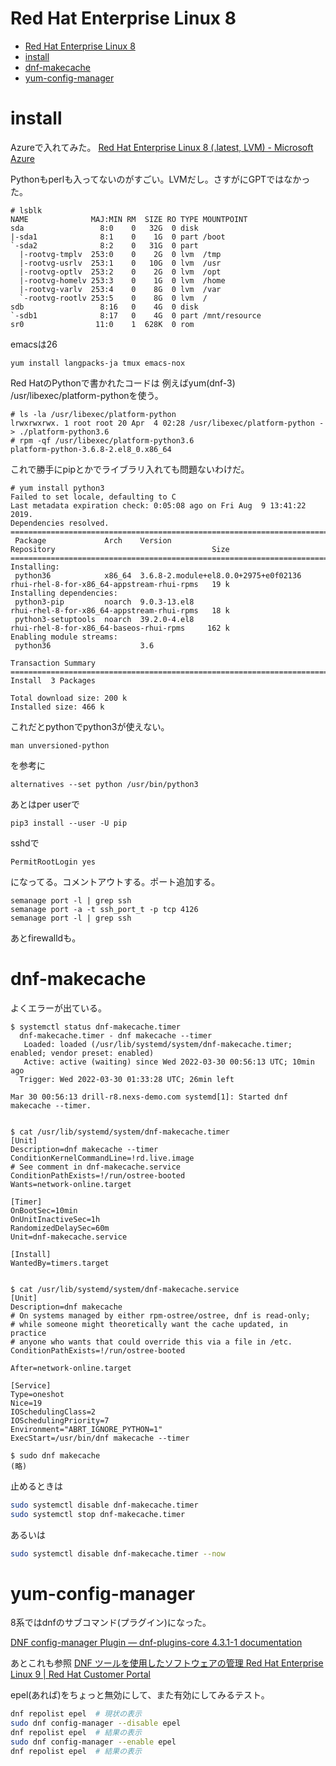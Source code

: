 # Red Hat Enterprise Linux 8

- [Red Hat Enterprise Linux 8](#red-hat-enterprise-linux-8)
- [install](#install)
- [dnf-makecache](#dnf-makecache)
- [yum-config-manager](#yum-config-manager)

# install

Azureで入れてみた。
[Red Hat Enterprise Linux 8 (.latest, LVM) - Microsoft Azure](https://portal.azure.com/#create/hub)

Pythonもperlも入ってないのがすごい。LVMだし。さすがにGPTではなかった。

```
# lsblk
NAME              MAJ:MIN RM  SIZE RO TYPE MOUNTPOINT
sda                 8:0    0   32G  0 disk
|-sda1              8:1    0    1G  0 part /boot
`-sda2              8:2    0   31G  0 part
  |-rootvg-tmplv  253:0    0    2G  0 lvm  /tmp
  |-rootvg-usrlv  253:1    0   10G  0 lvm  /usr
  |-rootvg-optlv  253:2    0    2G  0 lvm  /opt
  |-rootvg-homelv 253:3    0    1G  0 lvm  /home
  |-rootvg-varlv  253:4    0    8G  0 lvm  /var
  `-rootvg-rootlv 253:5    0    8G  0 lvm  /
sdb                 8:16   0    4G  0 disk
`-sdb1              8:17   0    4G  0 part /mnt/resource
sr0                11:0    1  628K  0 rom
```

emacsは26

```
yum install langpacks-ja tmux emacs-nox
```

Red HatのPythonで書かれたコードは
例えばyum(dnf-3)
/usr/libexec/platform-pythonを使う。

```
# ls -la /usr/libexec/platform-python
lrwxrwxrwx. 1 root root 20 Apr  4 02:28 /usr/libexec/platform-python -> ./platform-python3.6
# rpm -qf /usr/libexec/platform-python3.6
platform-python-3.6.8-2.el8_0.x86_64
```

これで勝手にpipとかでライブラリ入れても問題ないわけだ。

```
# yum install python3
Failed to set locale, defaulting to C
Last metadata expiration check: 0:05:08 ago on Fri Aug  9 13:41:22 2019.
Dependencies resolved.
========================================================================================================================
 Package             Arch    Version                                  Repository                                   Size
========================================================================================================================
Installing:
 python36            x86_64  3.6.8-2.module+el8.0.0+2975+e0f02136     rhui-rhel-8-for-x86_64-appstream-rhui-rpms   19 k
Installing dependencies:
 python3-pip         noarch  9.0.3-13.el8                             rhui-rhel-8-for-x86_64-appstream-rhui-rpms   18 k
 python3-setuptools  noarch  39.2.0-4.el8                             rhui-rhel-8-for-x86_64-baseos-rhui-rpms     162 k
Enabling module streams:
 python36                    3.6

Transaction Summary
========================================================================================================================
Install  3 Packages

Total download size: 200 k
Installed size: 466 k
```

これだとpythonでpython3が使えない。

```
man unversioned-python
```

を参考に

```
alternatives --set python /usr/bin/python3
```

あとはper userで

```
pip3 install --user -U pip
```

sshdで

```
PermitRootLogin yes
```

になってる。コメントアウトする。ポート追加する。

```
semanage port -l | grep ssh
semanage port -a -t ssh_port_t -p tcp 4126
semanage port -l | grep ssh
```

あとfirewalldも。

# dnf-makecache

よくエラーが出ている。

```
$ systemctl status dnf-makecache.timer
  dnf-makecache.timer - dnf makecache --timer
   Loaded: loaded (/usr/lib/systemd/system/dnf-makecache.timer; enabled; vendor preset: enabled)
   Active: active (waiting) since Wed 2022-03-30 00:56:13 UTC; 10min ago
  Trigger: Wed 2022-03-30 01:33:28 UTC; 26min left

Mar 30 00:56:13 drill-r8.nexs-demo.com systemd[1]: Started dnf makecache --timer.


$ cat /usr/lib/systemd/system/dnf-makecache.timer
[Unit]
Description=dnf makecache --timer
ConditionKernelCommandLine=!rd.live.image
# See comment in dnf-makecache.service
ConditionPathExists=!/run/ostree-booted
Wants=network-online.target

[Timer]
OnBootSec=10min
OnUnitInactiveSec=1h
RandomizedDelaySec=60m
Unit=dnf-makecache.service

[Install]
WantedBy=timers.target


$ cat /usr/lib/systemd/system/dnf-makecache.service
[Unit]
Description=dnf makecache
# On systems managed by either rpm-ostree/ostree, dnf is read-only;
# while someone might theoretically want the cache updated, in practice
# anyone who wants that could override this via a file in /etc.
ConditionPathExists=!/run/ostree-booted

After=network-online.target

[Service]
Type=oneshot
Nice=19
IOSchedulingClass=2
IOSchedulingPriority=7
Environment="ABRT_IGNORE_PYTHON=1"
ExecStart=/usr/bin/dnf makecache --timer

$ sudo dnf makecache
(略)
```

止めるときは

```bash
sudo systemctl disable dnf-makecache.timer
sudo systemctl stop dnf-makecache.timer
```

あるいは

```bash
sudo systemctl disable dnf-makecache.timer --now
```

# yum-config-manager

8系ではdnfのサブコマンド(プラグイン)になった。

[DNF config\-manager Plugin — dnf\-plugins\-core 4\.3\.1\-1 documentation](https://dnf-plugins-core.readthedocs.io/en/latest/config_manager.html)

あとこれも参照
[DNF ツールを使用したソフトウェアの管理 Red Hat Enterprise Linux 9 | Red Hat Customer Portal](https://access.redhat.com/documentation/ja-jp/red_hat_enterprise_linux/9/html-single/managing_software_with_the_dnf_tool/index#proc_listing-repositories_assembly_searching-for-rhel-9-content)

epel(あれば)をちょっと無効にして、また有効にしてみるテスト。

```bash
dnf repolist epel  # 現状の表示
sudo dnf config-manager --disable epel
dnf repolist epel  # 結果の表示
sudo dnf config-manager --enable epel
dnf repolist epel  # 結果の表示
```
